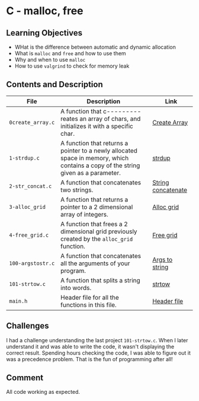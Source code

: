 # C - malloc, free

## Learning Objectives
- WHat is the difference between automatic and dynamic allocation
- What is `malloc` and `free` and how to use them
- Why and when to use `malloc`
- How to use `valgrind` to check for memory leak
## Contents and Description
| File               | Description                                                                                                                       | Link                                                                                                                    |
|--------------------|-----------------------------------------------------------------------------------------------------------------------------------|-----------------------------------------------------------------------------------------------------------------|
| `0create_array.c` | A function that c---------reates an array of chars, and initializes it with a specific char.                                               | [Create Array](https://github.com/araromi2/alx-low_level_programming/blob/master/0x0B-malloc_free/0-create_array.c)     |
| `1-strdup.c`       | A function that returns a pointer to a newly allocated space in memory, which contains a copy of the string given as a parameter. | [strdup](https://github.com/araromi2/alx-low_level_programming/blob/master/0x0B-malloc_free/1-strdup.c)                 |
| `2-str_concat.c`   | A function that concatenates two strings.                                                                                         | [String concatenate](https://github.com/araromi2/alx-low_level_programming/blob/master/0x0B-malloc_free/2-str_concat.c) |
| `3-alloc_grid`     | A function that returns a pointer to a 2 dimensional array of integers.                                                           | [Alloc grid](https://github.com/araromi2/alx-low_level_programming/blob/master/0x0B-malloc_free/3-alloc_grid.c)         |
| `4-free_grid.c`    | A function that frees a 2 dimensional grid previously created by the `alloc_grid` function.                                       | [Free grid](https://github.com/araromi2/alx-low_level_programming/blob/master/0x0B-malloc_free/4-free_grid.c)           |
| `100-argstostr.c`  | A function that concatenates all the arguments of your program.                                                                   | [Args to string](https://github.com/araromi2/alx-low_level_programming/blob/master/0x0B-malloc_free/100-argstostr.c)    |
| `101-strtow.c`     | A function that splits a string into words.                                                                                       | [strtow](https://github.com/araromi2/alx-low_level_programming/blob/master/0x0B-malloc_free/101-strtow.c)               |
| `main.h`           | Header file for all the functions in this file.                                                                                   | [Header file](https://github.com/araromi2/alx-low_level_programming/blob/master/0x0B-malloc_free/main.h)                |
## Challenges
I had a challenge understanding the last project `101-strtow.c`. When I later
understand it and was able to write the code, it wasn't displaying the correct
result. Spending hours checking the code, I was able to figure out it was a
precedence problem. That is the fun of programming after all!
## Comment
All code working as expected.
